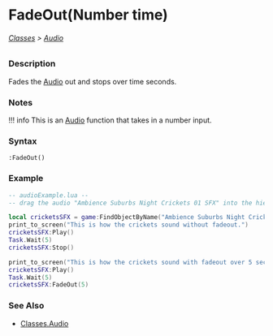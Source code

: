 # FadeOut(Number time)

###### [Classes](/core_api/raw_source) > [Audio](/core_api/classes/audio/AudioOverview)

### Description

Fades the [Audio](/core_api/classes/audio/AudioOverview) out and stops over time seconds.

### Notes
!!! info
    This is an [Audio](/core_api/classes/audio/AudioOverview) function that takes in a number input.

### Syntax

`:FadeOut()`

### Example

```lua
-- audioExample.lua --
-- drag the audio "Ambience Suburbs Night Crickets 01 SFX" into the hierarchy --

local cricketsSFX = game:FindObjectByName("Ambience Suburbs Night Crickets 01 SFX")
print_to_screen("This is how the crickets sound without fadeout.")
cricketsSFX:Play()
Task.Wait(5)
cricketsSFX:Stop()

print_to_screen("This is how the crickets sound with fadeout over 5 seconds!")
cricketsSFX:Play()
Task.Wait(5)
cricketsSFX:FadeOut(5)

```

### See Also

* [Classes.Audio](/core_api/classes/audio/AudioOverview)
